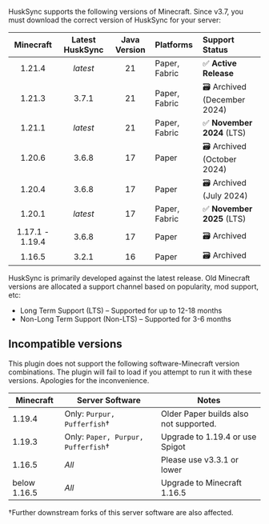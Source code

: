 HuskSync supports the following versions of Minecraft. Since v3.7, you must download the correct version of HuskSync for your server:

|    Minecraft    | Latest HuskSync | Java Version | Platforms     | Support Status               |
|:---------------:|:---------------:|:------------:|:--------------|:-----------------------------|
|     1.21.4      |    _latest_     |      21      | Paper, Fabric | ✅ **Active Release**         |
|     1.21.3      |      3.7.1      |      21      | Paper, Fabric | 🗃️ Archived (December 2024) |
|     1.21.1      |    _latest_     |      21      | Paper, Fabric | ✅ **November 2024** (LTS)    |
|     1.20.6      |      3.6.8      |      17      | Paper         | 🗃️ Archived (October 2024)  |
|     1.20.4      |      3.6.8      |      17      | Paper         | 🗃️ Archived (July 2024)     |
|     1.20.1      |    _latest_     |      17      | Paper, Fabric | ✅ **November 2025** (LTS)    |
| 1.17.1 - 1.19.4 |      3.6.8      |      17      | Paper         | 🗃️ Archived                 |
|     1.16.5      |      3.2.1      |      16      | Paper         | 🗃️ Archived                 |

HuskSync is primarily developed against the latest release. Old Minecraft versions are allocated a support channel based on popularity, mod support, etc:

* Long Term Support (LTS) &ndash; Supported for up to 12-18 months
* Non-Long Term Support (Non-LTS) &ndash; Supported for 3-6 months

## Incompatible versions
This plugin does not support the following software-Minecraft version combinations. The plugin will fail to load if you attempt to run it with these versions. Apologies for the inconvenience.

| Minecraft         | Server Software                           | Notes                                  |
|-------------------|-------------------------------------------|----------------------------------------|
| 1.19.4            | Only: `Purpur, Pufferfish`&dagger;        | Older Paper builds also not supported. |
| 1.19.3            | Only: `Paper, Purpur, Pufferfish`&dagger; | Upgrade to 1.19.4 or use Spigot        |
| 1.16.5            | _All_                                     | Please use v3.3.1 or lower             |
| below 1.16.5      | _All_                                     | Upgrade to Minecraft 1.16.5            |

&dagger;Further downstream forks of this server software are also affected.